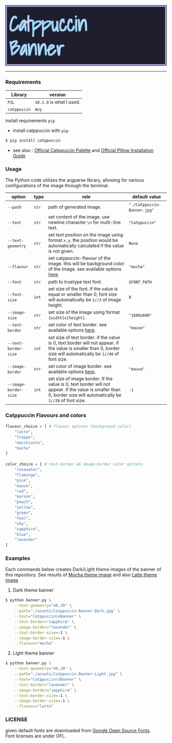 <picture>
  <source media="(prefers-color-scheme: dark)" srcset="./assets/Catppuccin-Banner-Dark.jpg">
  <source media="(prefers-color-scheme: light)" srcset="./assets/Catppuccin-Banner-Light.jpg">
  <img alt="Catppuccin-Banner" src="./assets/Catppuccin-Banner-Dark.jpg">
</picture>

----------------------------------------------------

### Requirements
|  Library   |          version        |
|------------|-------------------------|
|   `PIL`    |`10.1.0` is what I used. |
|`catppuccin`|           `Any`         |

install requirements `pip`

* install catppuccin with `pip`

```bash
$ pip install catppuccin
```

* see also : [Official Catppuccin Palette](https://github.com/catppuccin/python/tree/main?tab=readme-ov-file) and [Official Pillow Installation Guide](https://pillow.readthedocs.io/en/latest/installation.html#python-support)

### Usage
The Python code utilizes the argparse library, allowing for various configurations of the image through the terminal. 


| option | type | role | default value |
| ---- | ---- | ---- | ---- |
| `--path` | `str` | path of generated image. | `"./Catppuccin-Banner.jpg"` |
| `--text` | `str` | set content of the image. use newline character `\n` for multi-line text. | `"Catppuccin"` |
| `--text-geometry` | `str` | set text position on the image using format `x,y`. the position would be automatically calculated if the value is not given. | `None` | 
| `--flavour` | `str` | set catppuccin-flavour of the image. this will be background color of the image.  see available options [here](#catppuccin-flavours-and-colors).  | `"mocha"` |
| `--font` | `str` | path to truetype text font. | `$FONT_PATH` |
| `--font-size` | `int` | set size of the font. if the value is equal or smaller than 0, font size will automatically be `1//3` of image height. | `0` |
| `--image-size` | `str` | set size of the image using format `[width]x[height]`. | `"1600x600"` |
| `--text-border` | `str` | set color of text border. see available options [here](#catppuccin-flavours-and-colors). | `"mauve"` |
| `--text-border-size` | `int` | set size of text border. if the value is 0, text border will not appear. if the value is smaller than 0, border size will automatically be `1//40` of font size. | `-1` |
| `--image-border` | `str` | set color of image border. see available options [here](#catppuccin-flavours-and-colors). | `"mauve"` |
| `--image-border-size` | `int` | set size of image border. If the value is 0, text border will not appear. if the value is smaller than 0, border size will automatically be `1//20` of font size. | `-1` |

### Catppuccin Flavours and colors
```python
flavour_choice = [ # flavour options (background color)
    "latte",
    "frappe",
    "macchiatto",
    "mocha"
]

color_choice = [ # text-border &$ image-border color options
    "rosewater",
    "flamingo",
    "pink",
    "mauve",
    "red",
    "maroon",
    "peach",
    "yellow",
    "green",
    "teal",
    "sky",
    "sapphire",
    "blue",
    "lavender"
]
```

### Examples

Each commands below creates Dark/Light theme images of the banner of this repository. See results of [Mocha theme image](./assets/Catppuccin-Banner-Dark.jpg) and also [Latte theme image](./assets/Catppuccin-Banner-Light.jpg)

1. Dark theme banner

```bash
$ python banner.py \
    --text-geometry="40,20" \
    --path="./assets/Catppuccin-Banner-Dark.jpg" \
    --text="Catppuccin\nBanner" \
    --text-border="sapphire" \
    --image-border="lavender" \
    --text-border-size=-1 \
    --image-border-size=-1 \
    --flavour="mocha"
```

2. Light theme banner

```bash
$ python banner.py \
    --text-geometry="40,20" \
    --path="./assets/Catppuccin-Banner-Light.jpg" \
    --text="Catppuccin\nBanner" \
    --text-border="lavender" \
    --image-border="sapphire" \
    --text-border-size=-1 \
    --image-border-size=-1 \
    --flavour="latte"
```

### LICENSE
given default fonts are downloaded from [Google Open Source Fonts](https://fonts.google.com/).   
Font licenses are under OFL.
